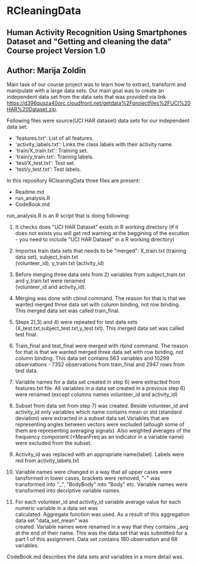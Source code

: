 # RCleaningData
Human Activity Recognition Using Smartphones Dataset and "Getting and cleaning the data" Course project
Version 1.0
-------------------------------------------------------------------------------------------------------
Author: Marija Zoldin
-------------------------------------------------------------------------------------------------------

Main task of our course project was to learn how to extract, transform and manipulate with a large data sets. 
Our main goal was to create an independent data set from the data sets that was provided 
via link https://d396qusza40orc.cloudfront.net/getdata%2Fprojectfiles%2FUCI%20HAR%20Dataset.zip.

Following files were source(UCI HAR dataset) data sets for our independent data set:

  - 'features.txt': List of all features.
  - 'activity_labels.txt': Links the class labels with their activity name.
  - 'train/X_train.txt': Training set.
  - 'train/y_train.txt': Training labels.
  - 'test/X_test.txt': Test set.
  - 'test/y_test.txt': Test labels.

In this repository RCleaningData three files are present:

  - Readme.md
  - run_analysis.R
  - CodeBook.md


run_analysis.R is an R script that is doing following:

  1)  It checks does "UCI HAR Dataset" exists in R working directory (if it does not exists you will get red warning at           the beggining of the excution - you need to include "UCI HAR Dataset" in a R working directory)

  2)  Importss train data sets that needs to be "merged": X_train.txt (training data set), subject_train.txt     
      (volunteer_id), y_train.txt (activity_id)

  3)  Before merging three data sets from 2) variables from subject_train.txt and y_train.txt were renamed             
      (volunteer_id and activity_id).

  4)  Merging was done with cbind command. The reason for that is that we wanted merged three data set with column                binding, not row binding. This merged data set was called train_final.

  5)  Steps 2),3) and 4) were repeated for test data sets (X_test.txt,subject_test.txt,y_test.txt). This merged data              set was called test final. 

  6)  Train_final and test_final were merged with rbind command. The reason for that is that we wanted merged three               data set with row binding, not column binding.
      This data set contains 563 variables and 10299 observations - 7352 observations from train_final and 2947 rows              from test data.

  7)  Variable names for a data set created in step 6) were extracted from features.txt file. All variables in a data             set created in a previous step 6) were renamed (except columns names volunteer_id and activity_id)

  8)  Subset from data set from step 7) was created. Beside volunteer_id and activity_id only variables which name                contains mean or std (standard deviation) were extracted in a subset data set.Variables that are representing               angles between vectors were excluded (altough some of them are representing averaging signals). Also weighted               averages of the frequency component (*MeanFreq as an indicator in a variable name) were excluded from the subset.

  9)  Activity_id was replaced with an appropriate name(label). Labels were red from activity_labels.txt

  10)  Variable names were changed in a way that all upper cases were tansformed in lower cases, brackets were removed,            "-" was transformed into "_", "BodyBody" into "Body" etc. 
       Variable names were transformed into decriptive variable names.

  11)  For each volunteer_id and activity_id variable average value for each numeric variable in a data set was     
       calculated. Aggregate function was used. As a result of this aggregation data set "data_set_mean" was          
       created. Variable names were renamed in a way that they contains _avg at the end of their name. 
       This was the data set that was submitted for a part 1 of this assignment. Data set contains 180 observation and             68 variables.

CodeBook.md describes the data sets and variables in a more detail was.




